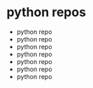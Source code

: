 # python repos

- python repo
- python repo
- python repo
- python repo
- python repo
- python repo
- python repo
